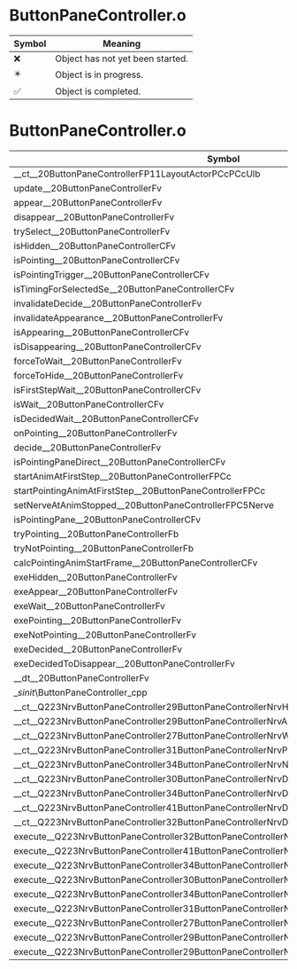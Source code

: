 # ButtonPaneController.o
| Symbol | Meaning 
| ------------- | ------------- 
| :x: | Object has not yet been started. 
| :eight_pointed_black_star: | Object is in progress. 
| :white_check_mark: | Object is completed. 


# ButtonPaneController.o
| Symbol | Decompiled? |
| ------------- | ------------- |
| __ct__20ButtonPaneControllerFP11LayoutActorPCcPCcUlb | :x: |
| update__20ButtonPaneControllerFv | :x: |
| appear__20ButtonPaneControllerFv | :x: |
| disappear__20ButtonPaneControllerFv | :x: |
| trySelect__20ButtonPaneControllerFv | :x: |
| isHidden__20ButtonPaneControllerCFv | :x: |
| isPointing__20ButtonPaneControllerCFv | :x: |
| isPointingTrigger__20ButtonPaneControllerCFv | :x: |
| isTimingForSelectedSe__20ButtonPaneControllerCFv | :x: |
| invalidateDecide__20ButtonPaneControllerFv | :x: |
| invalidateAppearance__20ButtonPaneControllerFv | :x: |
| isAppearing__20ButtonPaneControllerCFv | :x: |
| isDisappearing__20ButtonPaneControllerCFv | :x: |
| forceToWait__20ButtonPaneControllerFv | :x: |
| forceToHide__20ButtonPaneControllerFv | :x: |
| isFirstStepWait__20ButtonPaneControllerCFv | :x: |
| isWait__20ButtonPaneControllerCFv | :x: |
| isDecidedWait__20ButtonPaneControllerCFv | :x: |
| onPointing__20ButtonPaneControllerFv | :x: |
| decide__20ButtonPaneControllerFv | :x: |
| isPointingPaneDirect__20ButtonPaneControllerCFv | :x: |
| startAnimAtFirstStep__20ButtonPaneControllerFPCc | :x: |
| startPointingAnimAtFirstStep__20ButtonPaneControllerFPCc | :x: |
| setNerveAtAnimStopped__20ButtonPaneControllerFPC5Nerve | :x: |
| isPointingPane__20ButtonPaneControllerCFv | :x: |
| tryPointing__20ButtonPaneControllerFb | :x: |
| tryNotPointing__20ButtonPaneControllerFb | :x: |
| calcPointingAnimStartFrame__20ButtonPaneControllerCFv | :x: |
| exeHidden__20ButtonPaneControllerFv | :x: |
| exeAppear__20ButtonPaneControllerFv | :x: |
| exeWait__20ButtonPaneControllerFv | :x: |
| exePointing__20ButtonPaneControllerFv | :x: |
| exeNotPointing__20ButtonPaneControllerFv | :x: |
| exeDecided__20ButtonPaneControllerFv | :x: |
| exeDecidedToDisappear__20ButtonPaneControllerFv | :x: |
| __dt__20ButtonPaneControllerFv | :x: |
| __sinit_\ButtonPaneController_cpp | :x: |
| __ct__Q223NrvButtonPaneController29ButtonPaneControllerNrvHiddenFv | :x: |
| __ct__Q223NrvButtonPaneController29ButtonPaneControllerNrvAppearFv | :x: |
| __ct__Q223NrvButtonPaneController27ButtonPaneControllerNrvWaitFv | :x: |
| __ct__Q223NrvButtonPaneController31ButtonPaneControllerNrvPointingFv | :x: |
| __ct__Q223NrvButtonPaneController34ButtonPaneControllerNrvNotPointingFv | :x: |
| __ct__Q223NrvButtonPaneController30ButtonPaneControllerNrvDecidedFv | :x: |
| __ct__Q223NrvButtonPaneController34ButtonPaneControllerNrvDecidedWaitFv | :x: |
| __ct__Q223NrvButtonPaneController41ButtonPaneControllerNrvDecidedToDisappearFv | :x: |
| __ct__Q223NrvButtonPaneController32ButtonPaneControllerNrvDisappearFv | :x: |
| execute__Q223NrvButtonPaneController32ButtonPaneControllerNrvDisappearCFP5Spine | :x: |
| execute__Q223NrvButtonPaneController41ButtonPaneControllerNrvDecidedToDisappearCFP5Spine | :x: |
| execute__Q223NrvButtonPaneController34ButtonPaneControllerNrvDecidedWaitCFP5Spine | :x: |
| execute__Q223NrvButtonPaneController30ButtonPaneControllerNrvDecidedCFP5Spine | :x: |
| execute__Q223NrvButtonPaneController34ButtonPaneControllerNrvNotPointingCFP5Spine | :x: |
| execute__Q223NrvButtonPaneController31ButtonPaneControllerNrvPointingCFP5Spine | :x: |
| execute__Q223NrvButtonPaneController27ButtonPaneControllerNrvWaitCFP5Spine | :x: |
| execute__Q223NrvButtonPaneController29ButtonPaneControllerNrvAppearCFP5Spine | :x: |
| execute__Q223NrvButtonPaneController29ButtonPaneControllerNrvHiddenCFP5Spine | :x: |
